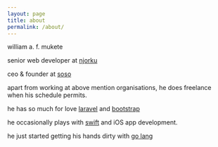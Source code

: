 ```yaml
---
layout: page
title: about
permalink: /about/
---
```


william a. f. mukete


senior web developer at [njorku](https://www.njorku.com)

ceo & founder at [soso](https://sosoticket.com)

apart from working at above mention organisations, he does
freelance when his schedule permits.

he has so much for love [laravel](https://www.laravel.com) and [bootstrap](https://www.getbootstrap.com)

he occasionally  plays with [swift](https://developer.apple.com/swift) and iOS app development.

he just started getting his hands dirty with [go lang](https://golang.org) 



